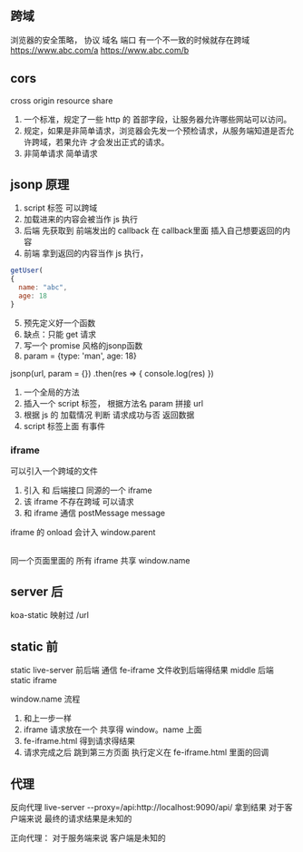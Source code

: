 ## 跨域
浏览器的安全策略，
协议 域名 端口 有一个不一致的时候就存在跨域
https://www.abc.com/a https://www.abc.com/b

## cors
cross origin resource share
1. 一个标准，规定了一些 http 的 首部字段，让服务器允许哪些网站可以访问。
2. 规定，如果是非简单请求，浏览器会先发一个预检请求，从服务端知道是否允许跨域，若果允许 才会发出正式的请求。
3. 非简单请求 简单请求

## jsonp 原理
1. script 标签 可以跨域
2. 加载进来的内容会被当作 js 执行
3. 后端 先获取到 前端发出的 callback 在 callback里面 插入自己想要返回的内容
4. 前端 拿到返回的内容当作 js 执行，
```js
getUser(
{
  name: "abc",
  age: 18
}
```
5. 预先定义好一个函数
6. 缺点：只能 get 请求
7. 写一个 promise 风格的jsonp函数
8. param = {type: 'man', age: 18}

jsonp(url, param = {})
  .then(res => {
    console.log(res)
  })

1. 一个全局的方法
2. 插入一个 script 标签， 根据方法名 param 拼接 url
3. 根据 js 的 加载情况 判断 请求成功与否 返回数据
4. script 标签上面 有事件

### iframe
可以引入一个跨域的文件

1. 引入 和 后端接口 同源的一个 iframe
2. 该 iframe 不存在跨域 可以请求
3. 和 iframe 通信 postMessage message

iframe 的 onload 会计入 window.parent

##
同一个页面里面的 所有 iframe 共享 window.name

## server 后
  koa-static 映射过 /url
## static 前
static live-server
前后端 通信 fe-iframe 文件收到后端得结果 middle 后端 static iframe

window.name 
流程

1. 和上一步一样
2. iframe 请求放在一个 共享得 window。name 上面
3. fe-iframe.html 得到请求得结果
4. 请求完成之后 跳到第三方页面 执行定义在 fe-iframe.html 里面的回调

## 代理

反向代理
live-server --proxy=/api:http://localhost:9090/api/
拿到结果
对于客户端来说 最终的请求结果是未知的

正向代理：
对于服务端来说 客户端是未知的